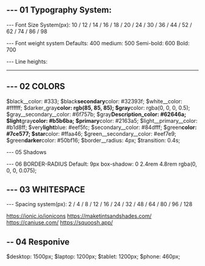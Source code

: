 ## --- 01 Typography System:

--- Font Size System(px):
10 / 12 / 14 / 16 / 18 / 20 / 24 / 30 / 36 / 44 / 52 / 62 / 74 / 86 / 98

--- Font weight system
Defaults: 400
medium: 500
Semi-bold: 600
Bold: 700

--- Line heights:

---

## --- 02 COLORS

$black__color: #333;
$black**secondary**color: #32393f;
$white__color: #ffffff;
$darker_gray**color: rgb(85, 85, 85);
$gray**color: rgba(0, 0, 0, 0.5);
$gray__secondary__color: #6f757b;
$gray**Description_color: #62646a;
$light**gray**color: #b5b6ba;
$primary**color: #2163a5;
$light__primary__color: #b1d8ff;
$very**light**blue: #eef5fc;
$secondary__color: #84dfff;
$green**color: #7ce577;
$star**color: #ffaa46;
$green__secondary__color: #eef7e9;
$green**darker**color: #50bf16;
$border__radius: 4px;
$transition: 0.4s;

--- 05 Shadows

--- 06 BORDER-RADIUS
Default: 9px
box-shadow: 0 2.4rem 4.8rem rgba(0, 0, 0, 0.075);

## --- 03 WHITESPACE

--- Spacing system(px):
2 / 4 / 8 / 12 / 16 / 24 / 32 / 48 / 64 / 80 / 96 / 128

https://ionic.io/ionicons
https://maketintsandshades.com/
https://caniuse.com/
https://squoosh.app/

## -- 04 Responive

$desktop: 1500px;
$laptop: 1200px;
$tablet: 1200px;
$phone: 460px;
